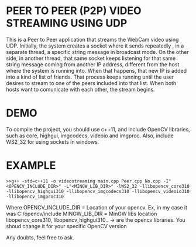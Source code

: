 # PEER TO PEER (P2P) VIDEO STREAMING USING UDP

This is a Peer to Peer application that streams the WebCam video using UDP.
Initially, the system creates a socket where it sends repeatedly , in a separate thread, a specific string message in broadcast mode. On the other side, in another thread, that same socket keeps listening for that same string message coming from another IP address, different from the host where the system is running into.
When that happens, that new IP is added into a kind of list of friends.
That process keeps running until the user desires to stream to one of the peers included into that list.
When both hosts want to comunicate with each other, the stream begins.

# DEMO
To compile the project, you should use c++11, and include OpenCV libraries, such as core, highgui, imgcodecs, videoio and imgproc. Also, include WS2_32 for using sockets in windows.

# EXAMPLE
    >>g++ -std=c++11 -o videostreaming main.cpp Peer.cpp No.cpp -I"<OPENCV_INCLUDE_DIR>" -L"<MINGW_LIB_DIR>" -lWS2_32 -llibopencv_core310 -llibopencv_highgui310 -llibopencv_imgcodecs310 -llibopencv_videoio310 -llibopencv_imgproc310
    
Where OPENCV_INCLUDE_DIR = Location of your opencv. Ex, in my case it was C:/opencv/include
MINGW_LIB_DIR = MinGW libs location
libopencv_core310, libopencv_highgui310.. -> are the opencv libraries. You shoud change it for your specific OpenCV version

Any doubts, feel free to ask.
